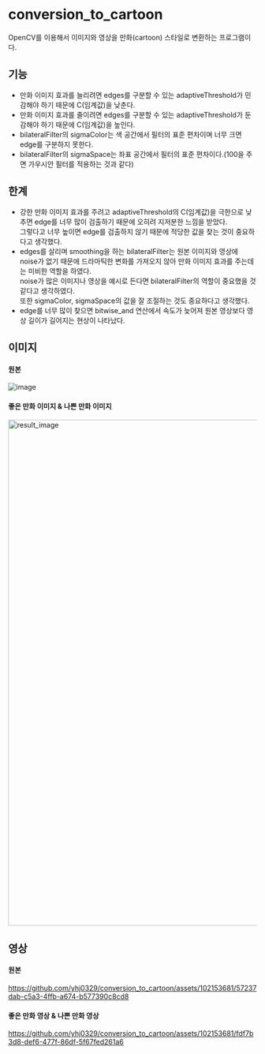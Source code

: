 # conversion_to_cartoon
OpenCV를 이용해서 이미지와 영상을 만화(cartoon) 스타일로 변환하는 프로그램이다.

## 기능
- 만화 이미지 효과를 늘리려면 edges를 구분할 수 있는 adaptiveThreshold가 민감해야 하기 때문에 C(임계값)을 낮춘다.
- 만화 이미지 효과를 줄이려면 edges를 구분할 수 있는 adaptiveThreshold가 둔감해야 하기 때문에 C(임계값)을 높인다.
- bilateralFilter의 sigmaColor는 색 공간에서 필터의 표준 편차이며 너무 크면 edge를 구분하지 못한다.
- bilateralFilter의 sigmaSpace는 좌표 공간에서 필터의 표준 편차이다.(100을 주면 가우시안 필터를 적용하는 것과 같다)

## 한계
- 강한 만화 이미지 효과를 주려고 adaptiveThreshold의 C(임계값)을 극한으로 낮추면 edge를 너무 많이 검출하기 때문에 오히려 지저분한 느낌을 받았다.  
  그렇다고 너무 높이면 edge를 검출하지 않기 때문에 적당한 값을 찾는 것이 중요하다고 생각했다.
- edges를 살리며 smoothing을 하는 bilateralFilter는 원본 이미지와 영상에 noise가 없기 때문에 드라마틱한 변화를 가져오지 않아 만화 이미지 효과를 주는데는 미비한 역할을 하였다.  
  noise가 많은 이미지나 영상을 예시로 든다면 bilateralFilter의 역할이 중요했을 것 같다고 생각하였다.  
  또한 sigmaColor, sigmaSpace의 값을 잘 조절하는 것도 중요하다고 생각했다.
- edge를 너무 많이 찾으면 bitwise_and 연산에서 속도가 늦어져 원본 영상보다 영상 길이가 길어지는 현상이 나타났다.

## 이미지

#### 원본

![image](https://github.com/yhj0329/conversion_to_cartoon/assets/102153681/3f6d0f5a-a3f1-4c1b-9a2d-45e0b6894583)

#### 좋은 만화 이미지 & 나쁜 만화 이미지

<img width="1026" alt="result_image" src="https://github.com/yhj0329/conversion_to_cartoon/assets/102153681/3a0d293e-f583-42d1-bed5-39036686c0b2">

## 영상

#### 원본

https://github.com/yhj0329/conversion_to_cartoon/assets/102153681/57237dab-c5a3-4ffb-a674-b577390c8cd8

#### 좋은 만화 영상 & 나쁜 만화 영상

https://github.com/yhj0329/conversion_to_cartoon/assets/102153681/fdf7b3d8-def6-477f-86df-5f67fed261a6
